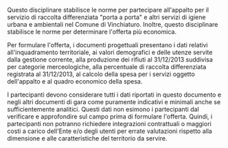 Questo disciplinare stabilisce le norme per partecipare all'appalto per il servizio di raccolta differenziata "porta a porta" e altri servizi di igiene urbana e ambientali nel Comune di Vinchiaturo. Inoltre, questo disciplinare stabilisce le norme per determinare l'offerta più economica.

Per formulare l'offerta, i documenti progettuali presentano i dati relativi all'inquadramento territoriale, ai valori demografici e delle utenze servite dalla gestione corrente, alla produzione dei rifiuti al 31/12/2013 suddivisa per categorie merceologiche, alla percentuale di raccolta differenziata registrata al 31/12/2013, al calcolo della spesa per i servizi oggetto dell'appalto e al quadro economico della spesa.

I partecipanti devono considerare tutti i dati riportati in questo documento e negli altri documenti di gara come puramente indicativi e minimali anche se sufficientemente analitici. Questi dati non esimono i partecipanti dal verificare e approfondire sul campo prima di formulare l'offerta. Quindi, i partecipanti non potranno richiedere integrazioni contrattuali o maggiori costi a carico dell'Ente e/o degli utenti per errate valutazioni rispetto alla dimensione e alle caratteristiche del territorio da servire.